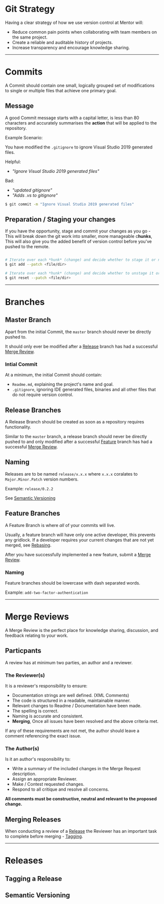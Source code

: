 # Git Strategy

Having a clear strategy of how we use version control at Mentor will:

- Reduce common pain points when collaborating with team members on the same project.
- Create a reliable and auditable history of projects.
- Increase transparency and encourage knowledge sharing.

---

# Commits

A Commit should contain one small, logically grouped set of modifications to single or multiple files that achieve one primary goal.

## Message

A good Commit message starts with a capital letter, is less than 80 characters and accurately summarises the **action** that will be applied to the repository.

Example Scenario:

You have modified the `.gitignore` to ignore Visual Studio 2019 generated files.

Helpful: 
- *"Ignore Visual Studio 2019 generated files"*

Bad: 
- *"updated gitignore"*
- *"Adds .vs to gitignore"*


```bash
$ git commit -m "Ignore Visual Studio 2019 generated files"
```

## Preparation / Staging your changes

If you have the opportunity, stage and commit your changes as you go - 
This will break down the git work into smaller, more manageable c**hunks**, 
This will also give you the added benefit of version control before you've pushed to the remote.

```bash

# Iterate over each *hunk* (change) and decide whether to stage it or not.
$ git add --patch <file/dir>

# Iterate over each *hunk* (change) and decide whether to unstage it or not.
$ git reset --patch <file/dir>

```

---

# Branches

## Master Branch

Apart from the initial Commit, the `master` branch should never be directly pushed to.

It should only ever be modified after a [Release](#release-branches) branch has had a successful [Merge Review](#merge-reviews).

### Intial Commit

At a minimum, the initial Commit should contain:

- `Readme.md`, explaining the project's name and goal.
- `.gitignore`, ignoring IDE generated files, binaries and all other files that do not require version control. 

## Release Branches

A Release Branch should be created as soon as a repository requires functionality.

Similar to the `master` branch, a release branch should never be directly pushed to and only modified after a successful [Feature](#feature-brances) branch has had a successful [Merge Review](#merge-reviews).

## Naming

Releases are to be named `release/x.x.x` where `x.x.x` coralates to `Major.Minor.Patch` version numbers.

Example: `release/0.2.2`

See [Semantic Versioning](#semantic-versioning)

## Feature Branches

A Feature Branch is where *all* of your commits will live.

Usually, a feature branch will have only one active developer, this prevents any gridlock.
If a developer requires your current changes that are not yet merged, see [Rebasing](#rebasing).

After you have successfully implemented a new feature, submit a [Merge Review](#merge-reviews).

### Naming

Feature branches should be lowercase with dash separated words.

Example: `add-two-factor-authentication`

---

# Merge Reviews

A Merge Review is the perfect place for knowledge sharing, discussion, and feedback relating to your work.

## Particpants

A review has at minimum two parties, an author and a reviewer.

### The Reviewer(s)

It is a reviewer's responsibility to ensure:

- Documentation strings are well defined. (XML Comments)
- The code is structured in a readable, maintainable manner.
- Relevant changes to Readme / Documentation have been made.
- The spelling is correct.
- Naming is accurate and consistent.
- **Merging**, Once all issues have been resolved and the above criteria met.

If any of these requirements are not met, the author should leave a comment referencing the exact issue.

### The Author(s)

Is it an author's responsibility to:

- Write a summary of the included changes in the Merge Request description.
- Assign an appropriate Reviewer.
- Make / Contest requested changes.
- Respond to all critique and resolve all concerns.

**All comments must be constructive, neutral and relevant to the proposed change.**

## Merging Releases

When conducting a review of a [Release](#release-branches) the Reviewer has an important task to complete before merging - [Tagging](#tagging-a-release).

---

# Releases

## Tagging a Release

## Semantic Versioning

